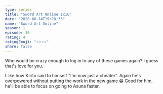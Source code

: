 ```yaml
--- 
type: series 
title: "Sword Art Online 1x16" 
date: "2020-08-14T19:28:33" 
name: "Sword Art Online" 
season: 1 
episode: 16 
rating: 4 
ratingEmoji: "⭐️⭐️⭐️⭐️" 
share: false 
---
```


Who would be crazy enough to log in to any of these games again? I guess that's love for you.

I like how Kirito said to himself "I'm now just a cheater". Again he's overpowered without putting the work in the new game 😁 Good for him, he'll be able to focus on going to Asuna faster.
